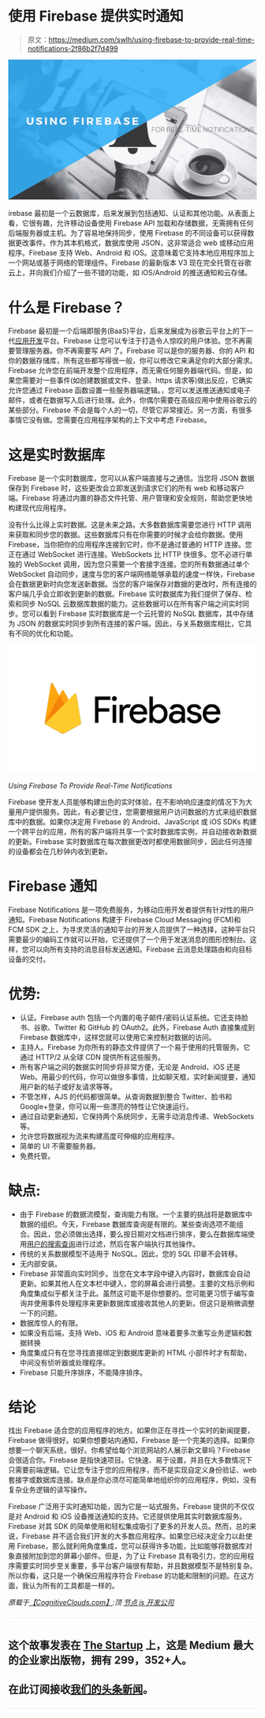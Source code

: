 # 使用 Firebase 提供实时通知

> 原文：<https://medium.com/swlh/using-firebase-to-provide-real-time-notifications-2f86b2f7d499>

![](img/e89630291691ce7d8c3fb3ff29a62fb7.png)

irebase 最初是一个云数据库，后来发展到包括通知、认证和其他功能。从表面上看，它很有趣，允许移动设备使用 Firebase API 加载和存储数据，无需拥有任何后端服务器或主机。为了容易地保持同步，使用 Firebase 的不同设备可以获得数据更改事件。作为其本机格式，数据库使用 JSON，这非常适合 web 或移动应用程序。Firebase 支持 Web、Android 和 iOS。这意味着它支持本地应用程序加上一个网站或基于网络的管理组件。Firebase 的最新版本 V3 现在完全托管在谷歌云上，并向我们介绍了一些不错的功能，如 iOS/Android 的推送通知和云存储。

# 什么是 Firebase？

Firebase 最初是一个后端即服务(BaaS)平台，后来发展成为谷歌云平台上的下一代[应用开发](https://www.cognitiveclouds.com/custom-software-development-services/mobile-app-development-company)平台。Firebase 让您可以专注于打造令人惊叹的用户体验。您不再需要管理服务器。你不再需要写 API 了。Firebase 可以是你的服务器、你的 API 和你的数据存储库，所有这些都写得很一般，你可以修改它来满足你的大部分需求。Firebase 允许您在前端开发整个应用程序，而无需任何服务器端代码。但是，如果您需要对一些事件(如创建数据或文件、登录、https 请求等)做出反应，它确实允许您通过 Firebase 函数设置一些服务器端逻辑。，您可以发送推送通知或电子邮件，或者在数据写入后进行处理。此外，你偶尔需要在高级应用中使用谷歌云的某些部分。Firebase 不会是每个人的一切，尽管它非常接近。另一方面，有很多事情它没有做。您需要在应用程序架构的上下文中考虑 Firebase。

# 这是实时数据库

Firebase 是一个实时数据库，您可以从客户端直接与之通信。当您将 JSON 数据保存到 Firebase 时，这些更改会立即发送到请求它们的所有 web 和移动客户端。Firebase 将通过内置的静态文件托管、用户管理和安全规则，帮助您更快地构建现代应用程序。

没有什么比得上实时数据。这是未来之路。大多数数据库需要您进行 HTTP 调用来获取和同步您的数据。这些数据库只有在你需要的时候才会给你数据。使用 Firebase，当你把你的应用程序连接到它时，你不是通过普通的 HTTP 连接。您正在通过 WebSocket 进行连接。WebSockets 比 HTTP 快很多。您不必进行单独的 WebSocket 调用，因为您只需要一个套接字连接。您的所有数据通过单个 WebSocket 自动同步，速度与您的客户端网络能够承载的速度一样快，Firebase 会在数据更新时向您发送新数据。当您的客户端保存对数据的更改时，所有连接的客户端几乎会立即收到更新的数据。Firebase 实时数据库为我们提供了保存、检索和同步 NoSQL 云数据库数据的能力。这些数据可以在所有客户端之间实时同步。您可以看到 Firebase 实时数据库是一个云托管的 NoSQL 数据库，其中存储为 JSON 的数据实时同步到所有连接的客户端。因此，与关系数据库相比，它具有不同的优化和功能。

![](img/2b092c3fc31ccba6db66308a088f363f.png)

*Using Firebase To Provide Real-Time Notifications*

Firebase 使开发人员能够构建出色的实时体验，在不影响响应速度的情况下为大量用户提供服务。因此，有必要记住，您需要根据用户访问数据的方式来组织数据库中的数据。如果你决定用 Firebase 的 Android、JavaScript 或 iOS SDKs 构建一个跨平台的应用，所有的客户端将共享一个实时数据库实例，并自动接收新数据的更新。Firebase 实时数据库在每次数据更改时都使用数据同步，因此任何连接的设备都会在几秒钟内收到更新。

# Firebase 通知

Firebase Notifications 是一项免费服务，为移动应用开发者提供有针对性的用户通知。Firebase Notifications 构建于 Firebase Cloud Messaging (FCM)和 FCM SDK 之上，为寻求灵活的通知平台的开发人员提供了一种选择，这种平台只需要最少的编码工作就可以开始，它还提供了一个用于发送消息的图形控制台。这样，您可以向所有支持的消息目标发送通知。Firebase 云消息处理路由和向目标设备的交付。

# 优势:

*   认证。Firebase auth 包括一个内置的电子邮件/密码认证系统。它还支持脸书、谷歌、Twitter 和 GitHub 的 OAuth2。此外，Firebase Auth 直接集成到 Firebase 数据库中，这样您就可以使用它来控制对数据的访问。
*   主持人。Firebase 为你所有的静态文件提供了一个易于使用的托管服务。它通过 HTTP/2 从全球 CDN 提供所有这些服务。
*   所有客户端之间的数据实时同步将非常方便，无论是 Android、iOS 还是 Web。用最少的代码，你可以做很多事情，比如聊天框，实时新闻提要，通知用户新的帖子或好友请求等等。
*   不管怎样，AJS 的代码都很简单。从查询数据到整合 Twitter、脸书和 Google+登录，你可以用一些漂亮的特性让它快速运行。
*   通过自动更新通知，它保持两个系统同步，无需手动消息传递、WebSockets 等。
*   允许您将数据视为流来构建高度可伸缩的应用程序。
*   简单的 UI 不需要服务器。
*   免费托管。

# 缺点:

*   由于 Firebase 的数据流模型，查询能力有限。一个主要的挑战将是数据库中数据的组织。今天，Firebase 数据库查询是有限的。某些查询选项不能组合。因此，您必须做出选择，要么按日期对文档进行排序，要么在数据库端使用[用户的搜索查询](https://www.datadab.com)进行过滤，然后在客户端执行其他操作。
*   传统的关系数据模型不适用于 NoSQL。因此，您的 SQL 印章不会转移。
*   无内部安装。
*   Firebase 非常面向实时同步。当您在文本字段中键入内容时，数据库会自动更新。如果其他人在文本栏中键入，您的屏幕会进行调整。主要的文档示例和角度集成似乎都关注于此。虽然这可能不是你想要的。您可能更习惯于编写查询并使用事件处理程序来更新数据库或接收其他人的更新。但这只是稍微调整一下的问题。
*   数据库惊人的有限。
*   如果没有后端，支持 Web、iOS 和 Android 意味着要多次重写业务逻辑和数据转换
*   角度集成只有在您寻找直接绑定到数据库更新的 HTML 小部件时才有帮助，中间没有侦听器或处理程序。
*   Firebase 只能升序排序，不能降序排序。

# 结论

找出 Firebase 适合您的应用程序的地方。如果你正在寻找一个实时的新闻提要，Firebase 做得很好。如果你想要站内通知，Firebase 是一个完美的选择。如果你想要一个聊天系统，很好。你希望给每个浏览网站的人展示新文章吗？Firebase 会很适合你。Firebase 是指快速项目。它快速、易于设置，并且在大多数情况下只需要前端逻辑。它让您专注于您的应用程序，而不是实现自定义身份验证、web 套接字或数据库连接。缺点是你必须尽可能简单地组织你的应用程序，例如，没有复杂业务逻辑的读写操作。

Firebase 广泛用于实时通知功能，因为它是一站式服务。Firebase 提供的不仅仅是对 Android 和 iOS 设备推送通知的支持。它还提供使用其实时数据库服务。Firebase 对其 SDK 的简单使用和轻松集成吸引了更多的开发人员。然而，总的来说，Firebase 并不适合我们开发的大多数应用程序。如果您已经决定全力以赴使用 Firebase，那么就利用角度集成，您可以获得许多功能，比如能够将数据库对象直接附加到您的屏幕小部件。但是，为了让 Firebase 具有吸引力，您的应用程序需要实时同步至关重要，多平台客户端很有帮助，并且数据模型不是特别复杂。所以你看，这只是一个确保应用程序符合 Firebase 的功能和限制的问题。在这方面，我认为所有的工具都是一样的。

*原载于*[*【CognitiveClouds.com】*](https://www.cognitiveclouds.com/insights/using-firebase-to-provide-real-time-notifications/)*:顶* [*节点 js 开发公司*](https://www.cognitiveclouds.com/custom-software-development-services/node-js-development-company)

![](img/731acf26f5d44fdc58d99a6388fe935d.png)

## 这个故事发表在 [The Startup](https://medium.com/swlh) 上，这是 Medium 最大的企业家出版物，拥有 299，352+人。

## 在此订阅接收[我们的头条新闻](http://growthsupply.com/the-startup-newsletter/)。

![](img/731acf26f5d44fdc58d99a6388fe935d.png)